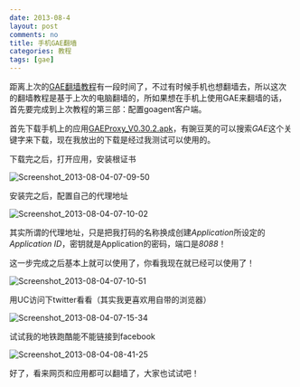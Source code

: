 ```yaml
---
date: 2013-08-4
layout: post
comments: no
title: 手机GAE翻墙
categories: 教程
tags: [gae]
---
```


距离上次的[GAE翻墙教程](/gae-over-the-GFW/)有一段时间了，不过有时候手机也想翻墙去，所以这次的翻墙教程是基于上次的电脑翻墙的，所如果想在手机上使用GAE来翻墙的话，首先要完成到上次教程的第三部：配置goagent客户端。

首先下载手机上的应用[GAEProxy_V0.30.2.apk](http://pan.baidu.com/share/link?shareid=1304928635&uk=1158070176)，有豌豆荚的可以搜索*GAE*这个关键字来下载，现在我放出的下载是经过我测试可以使用的。

下载完之后，打开应用，安装根证书

![Screenshot_2013-08-04-07-09-50](/uploads/2013/08/Screenshot_2013-08-04-07-09-50.jpg)

安装完之后，配置自己的代理地址

![Screenshot_2013-08-04-07-10-02](/uploads/2013/08/Screenshot_2013-08-04-07-10-02.jpg)

其实所谓的代理地址，只是把我打码的名称换成创建*Application*所设定的*Application ID*，密钥就是Application的密码，端口是*8088*！

这一步完成之后基本上就可以使用了，你看我现在就已经可以使用了！

![Screenshot_2013-08-04-07-10-51](/uploads/2013/08/Screenshot_2013-08-04-07-10-51.jpg)

用UC访问下twitter看看（其实我更喜欢用自带的浏览器）

![Screenshot_2013-08-04-07-15-34](/uploads/2013/08/Screenshot_2013-08-04-07-15-34.jpg)

试试我的地铁跑酷能不能链接到facebook

![Screenshot_2013-08-04-08-41-25](/uploads/2013/08/Screenshot_2013-08-04-08-41-25.jpg)

好了，看来网页和应用都可以翻墙了，大家也试试吧！
